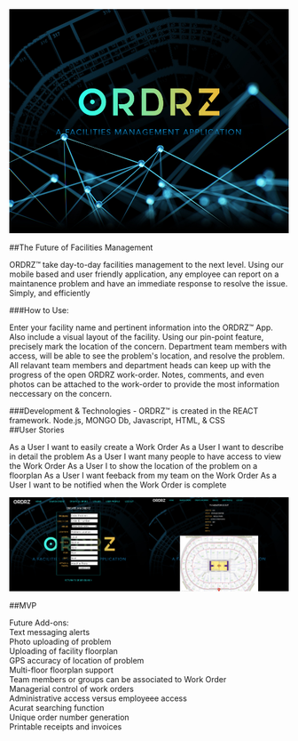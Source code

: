 <img src="ORDRZ_Splash_v2.jpg"/>

##The Future of Facilities Management

ORDRZ&trade; take day-to-day facilities management to the next level. Using our mobile based and user friendly application, any employee can report on a maintanence problem and have an immediate response to resolve the issue. Simply, and efficiently 

###How to Use:

Enter your facility name and pertinent information into the ORDRZ&trade; App. Also include a visual layout of the facility. Using our pin-point feature, precisely mark the location of the concern. Department team members with access, will be able to see the problem's location, and resolve the problem. All relavant team members and department heads can keep up with the progress of the open ORDRZ work-order. Notes, comments, and even photos can be attached to the work-order to provide the most information neccessary on the concern.

###Development & Technologies -  ORDRZ&trade; is created in the REACT framework. Node.js, MONGO Db, Javascript, HTML, & CSS  
##User Stories

As a User I want to easily create a Work Order
As a User I want to describe in detail the problem
As a User I want many people to have access to view the Work Order
As a User I to show the location of the problem on a floorplan
As a User I want feeback from my team on the Work Order
As a User I want to be notified when the Work Order is complete

<img src="screen_shot_2.png" width=50%/><img src="screen_shot_1.png" width=50%/>

##MVP

Future Add-ons:<br/>
Text messaging alerts<br/>
Photo uploading of problem<br/>
Uploading of facility floorplan<br/>
GPS accuracy of location of problem<br/>
Multi-floor floorplan support<br/>
Team members or groups can be associated to Work Order<br/>
Managerial control of work orders<br/>
Administrative access versus employeee access<br/>
Acurat searching function<br/>
Unique order number generation<br/>
Printable receipts and invoices<br/>
